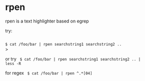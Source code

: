 rpen
====

rpen is a text highlighter based on egrep

try:

<code>
$ cat /foo/bar | rpen searchstring1 searchstring2 .. 
</code>>

or try
<code>
$ cat /foo/bar | rpen searchstring1 searchstring2 .. | less -R 
</code>

for regex
<code>
$ cat /foo/bar | rpen ^.*[04]
</code>
